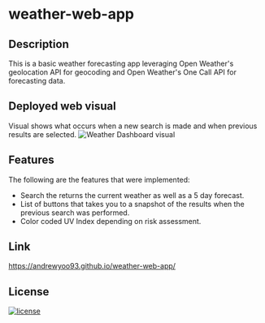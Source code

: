 # weather-web-app

## Description
This is a basic weather forecasting app leveraging Open Weather's geolocation API for geocoding and Open Weather's One Call API for forecasting data.

## Deployed web visual
Visual shows what occurs when a new search is made and when previous results are selected.
![Weather Dashboard visual](assets/images/weather-dashboard-visual.gif)

## Features
The following are the features that were implemented:
* Search the returns the current weather as well as a 5 day forecast.
* List of buttons that takes you to a snapshot of the results when the previous search was performed.
* Color coded UV Index depending on risk assessment.

## Link
https://andrewyoo93.github.io/weather-web-app/


## License
[![license](https://img.shields.io/badge/license-MIT-blue)](./LICENSE)
